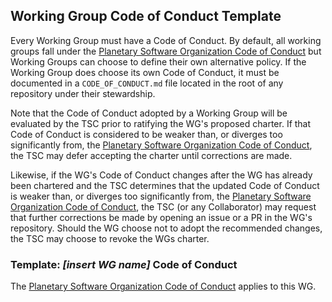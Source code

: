 ## Working Group Code of Conduct Template

Every Working Group must have a Code of Conduct. By default,
all working groups fall under the [Planetary Software Organization Code of Conduct][]
but Working Groups can choose to define their own alternative policy.
If the Working Group does choose its own Code of Conduct, it must be
documented in a `CODE_OF_CONDUCT.md` file located in the root of any
repository under their stewardship.

Note that the Code of Conduct adopted by a Working Group will be evaluated
by the TSC prior to ratifying the WG's proposed charter. If that Code of
Conduct is considered to be weaker than, or diverges too significantly from,
the [Planetary Software Organization Code of Conduct][], the TSC may defer
accepting the charter until corrections are made.

Likewise, if the WG's Code of Conduct changes after the WG has already been
chartered and the TSC determines that the updated Code of Conduct is weaker
than, or diverges too significantly from, the [Planetary Software Organization Code of Conduct][],
the TSC (or any Collaborator) may request that further corrections be made by
opening an issue or a PR in the WG's repository. Should the WG choose not to
adopt the recommended changes, the TSC may choose to revoke the WGs charter.

### Template: *[insert WG name]* Code of Conduct

The [Planetary Software Organization Code of Conduct][]
applies to this WG.

[Planetary Software Organization Code of Conduct]: https://github.com/planetarysoftware/TSC/blob/master/CODE_OF_CONDUCT.md
